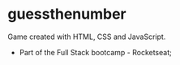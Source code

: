# guessthenumber

Game created with HTML, CSS and JavaScript.

- Part of the Full Stack bootcamp - Rocketseat;

